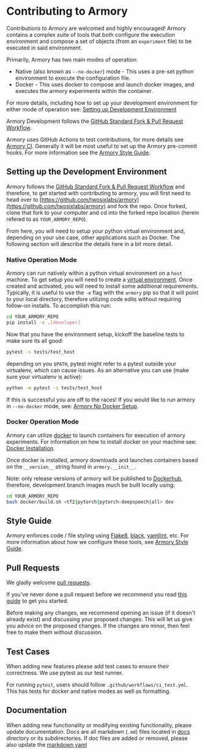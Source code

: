 Contributing to Armory
======================
Contributions to Armory are welcomed and highly encouraged!  Armory contains a complex suite of tools that both configure the execution
environment and compose a set of objects (from an `experiment` file) to be executed in said environment.

Primarily, Armory has two main modes of operation:
  - Native (also known as `--no-docker`) mode - This uses a pre-set python environment to execute the configuration file.
  - Docker - This uses docker to compose and launch docker images, and executes the armory experiments
    within the container.

For more details, including how to set up your development environment for either mode of operation see: [Setting up Development Environment](#Setting-up-the-Development-Environment)

Armory Development follows the [GitHub Standard Fork & Pull Request Workflow](https://gist.github.com/Chaser324/ce0505fbed06b947d962).

Armory uses GitHub Actions to test contributions, for more details see [Armory CI](/.github/ci_test.yml).  Generally it will be most
useful to set up the Armory pre-commit hooks.  For more information see the [Armory Style Guide](/docs/developers/style.md#pre-commit-hooks).

## Setting up the Development Environment
Armory follows the [GitHub Standard Fork & Pull Request Workflow](https://gist.github.com/Chaser324/ce0505fbed06b947d962) and therefore, to
get started with contributing to armory, you will first need to head over to [https://github.com/twosixlabs/armory](https://github.com/twosixlabs/armory)
and fork the repo.  Once forked, clone that fork to your computer and cd into the forked repo location (herein refered to as `YOUR_ARMORY_REPO`).

From here, you will need to setup your python virtual environment and, depending on your use case, other applications such as Docker.  The following
section will describe the details here in a bit more detail.

### Native Operation Mode
Armory can run natively within a python virtual environment on a `host` machine. To get setup you will need to
create a [virtual environment](https://docs.python.org/3/library/venv.html).  Once created and activated, you will need
to install some additional requirements.  Typically, it is useful to use the `-e` flag with the `armory` pip so that it
will point to your local directory, therefore utilizing code edits without requiring follow-on installs.  To accomplish
this run:
```bash
cd YOUR_ARMORY_REPO
pip install -e .[developer]
```
Now that you have the environment setup, kickoff the baseline tests to make sure its all good:
```bash
pytest -s tests/test_host
```
depending on you `$PATH`, pytest might refer to a pytest outside your virtualenv, which can cause issues.  As
an alternative you can use (make sure your virtualenv is active):
```bash
python -m pytest -s tests/test_host
```

If this is successful you are off to the races!  If you would like to run armory in `--no-docker` mode, see:
[Armory No Docker Setup](/docs/no_docker_mode.md).

### Docker Operation Mode
Armory can utilize [docker](https://www.docker.com/) to launch containers for execution of armory experiments.
For information on how to install docker on your machine see: [Docker Installation](https://docs.docker.com/get-docker/).

Once docker is installed, armory downloads and launches containers based on the `__version__` string found in `armory.__init__`.

Note: only release versions of armory will be published to [Dockerhub](https://hub.docker.com/), therefore,
development branch images much be built locally using:
```bash
cd YOUR_ARMORY_REPO
bash docker/build.sh <tf2|pytorch|pytorch-deepspeech|all> dev
```

## Style Guide
Armory enforces code / file styling using [Flake8](https://flake8.pycqa.org/), [black](https://github.com/psf/black),
[yamllint](https://yamllint.readthedocs.io/en/stable/), etc.  For more information about
how we configure these tools, see [Armory Style Guide](/docs/style.md).

## Pull Requests

We gladly welcome [pull requests](
https://help.github.com/articles/about-pull-requests/).

If you've never done a pull request before we recommend you read
[this guide](http://blog.davidecoppola.com/2016/11/howto-contribute-to-open-source-project-on-github/)
to get you started.

Before making any changes, we recommend opening an issue (if it
doesn't already exist) and discussing your proposed changes. This will
let us give you advice on the proposed changes. If the changes are
minor, then feel free to make them without discussion.

## Test Cases
When adding new features please add test cases to ensure their correctness. We use
pytest as our test runner.

For running `pytest`, users should follow `.github/workflows/ci_test.yml`.
This has tests for docker and native modes as well as formatting.

## Documentation
When adding new functionality or modifying existing functionality, please update documentation.
Docs are all markdown (`.md`) files located in [docs](/docs/) directory or its subdirectories.
If doc files are added or removed, please also update the [markdown yaml](/mkdocs.yml)
